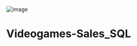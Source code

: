 ![image](https://github.com/user-attachments/assets/4ff409e2-0fa4-4469-9f70-e7f93c090bd8)

# Videogames-Sales_SQL
